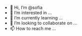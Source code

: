 - 👋 Hi, I’m @sofia
- 👀 I’m interested in ...
- 🌱 I’m currently learning ...
- 💞️ I’m looking to collaborate on ...
- 📫 How to reach me ...

<!---
Sofia/sofia is a ✨ special ✨ repository because its `README.md` (this file) appears on your GitHub profile.
You can click the Preview link to take a look at your changes.
--->
